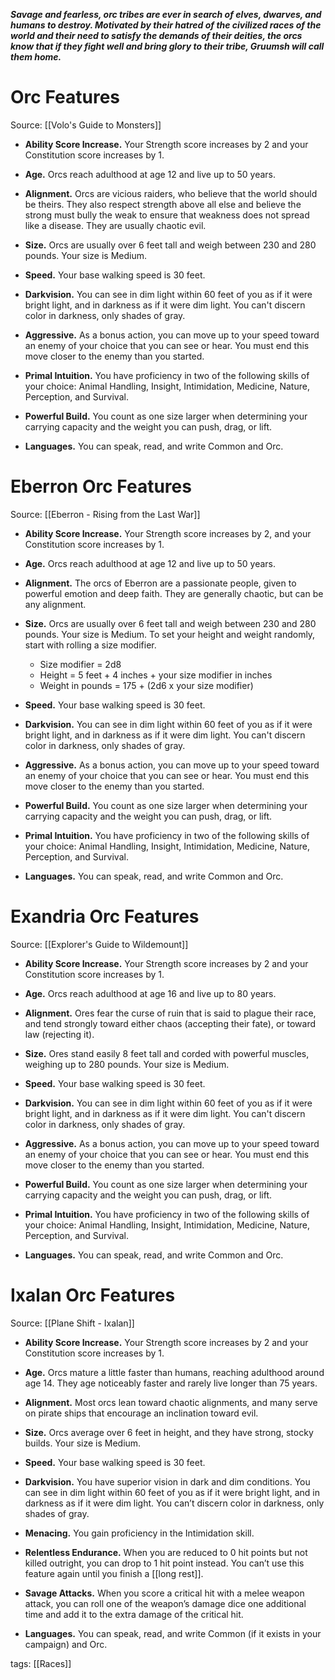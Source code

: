 _**Savage and fearless, orc tribes are ever in search of elves, dwarves, and humans to destroy. Motivated by their hatred of the civilized races of the world and their need to satisfy the demands of their deities, the orcs know that if they fight well and bring glory to their tribe, Gruumsh will call them home.**_

# Orc Features

Source: [[Volo's Guide to Monsters]]

-   **Ability Score Increase.** Your Strength score increases by 2 and your Constitution score increases by 1.

-   **Age.** Orcs reach adulthood at age 12 and live up to 50 years.

-   **Alignment.** Orcs are vicious raiders, who believe that the world should be theirs. They also respect strength above all else and believe the strong must bully the weak to ensure that weakness does not spread like a disease. They are usually chaotic evil.

-   **Size.** Orcs are usually over 6 feet tall and weigh between 230 and 280 pounds. Your size is Medium.

-   **Speed.** Your base walking speed is 30 feet.

-   **Darkvision.** You can see in dim light within 60 feet of you as if it were bright light, and in darkness as if it were dim light. You can't discern color in darkness, only shades of gray.

-   **Aggressive.** As a bonus action, you can move up to your speed toward an enemy of your choice that you can see or hear. You must end this move closer to the enemy than you started.

-   **Primal Intuition.** You have proficiency in two of the following skills of your choice: Animal Handling, Insight, Intimidation, Medicine, Nature, Perception, and Survival.

-   **Powerful Build.** You count as one size larger when determining your carrying capacity and the weight you can push, drag, or lift.

-   **Languages.** You can speak, read, and write Common and Orc.

# Eberron Orc Features

Source: [[Eberron - Rising from the Last War]]

-   **Ability Score Increase.** Your Strength score increases by 2, and your Constitution score increases by 1.

-   **Age.** Orcs reach adulthood at age 12 and live up to 50 years.

-   **Alignment.** The orcs of Eberron are a passionate people, given to powerful emotion and deep faith. They are generally chaotic, but can be any alignment.

-   **Size.** Orcs are usually over 6 feet tall and weigh between 230 and 280 pounds. Your size is Medium. To set your height and weight randomly, start with rolling a size modifier.
    -   Size modifier = 2d8
    -   Height = 5 feet + 4 inches + your size modifier in inches
    -   Weight in pounds = 175 + (2d6 x your size modifier)

-   **Speed.** Your base walking speed is 30 feet.

-   **Darkvision.** You can see in dim light within 60 feet of you as if it were bright light, and in darkness as if it were dim light. You can't discern color in darkness, only shades of gray.

-   **Aggressive.** As a bonus action, you can move up to your speed toward an enemy of your choice that you can see or hear. You must end this move closer to the enemy than you started.

-   **Powerful Build.** You count as one size larger when determining your carrying capacity and the weight you can push, drag, or lift.

-   **Primal Intuition.** You have proficiency in two of the following skills of your choice: Animal Handling, Insight, Intimidation, Medicine, Nature, Perception, and Survival.

-   **Languages.** You can speak, read, and write Common and Orc.

# Exandria Orc Features

Source: [[Explorer's Guide to Wildemount]]

-   **Ability Score Increase.** Your Strength score increases by 2 and your Constitution score increases by 1.

-   **Age.** Orcs reach adulthood at age 16 and live up to 80 years.

-   **Alignment.** Ores fear the curse of ruin that is said to plague their race, and tend strongly toward either chaos (accepting their fate), or toward law (rejecting it).

-   **Size.** Ores stand easily 8 feet tall and corded with powerful muscles, weighing up to 280 pounds. Your size is Medium.

-   **Speed.** Your base walking speed is 30 feet.

-   **Darkvision.** You can see in dim light within 60 feet of you as if it were bright light, and in darkness as if it were dim light. You can't discern color in darkness, only shades of gray.

-   **Aggressive.** As a bonus action, you can move up to your speed toward an enemy of your choice that you can see or hear. You must end this move closer to the enemy than you started.

-   **Powerful Build.** You count as one size larger when determining your carrying capacity and the weight you can push, drag, or lift.

-   **Primal Intuition.** You have proficiency in two of the following skills of your choice: Animal Handling, Insight, Intimidation, Medicine, Nature, Perception, and Survival.

-   **Languages.** You can speak, read, and write Common and Orc.

# Ixalan Orc Features

Source: [[Plane Shift - Ixalan]]

-   **Ability Score Increase.** Your Strength score increases by 2 and your Constitution score increases by 1.

-   **Age.** Orcs mature a little faster than humans, reaching adulthood around age 14. They age noticeably faster and rarely live longer than 75 years.

-   **Alignment.** Most orcs lean toward chaotic alignments, and many serve on pirate ships that encourage an inclination toward evil.

-   **Size.** Orcs average over 6 feet in height, and they have strong, stocky builds. Your size is Medium.

-   **Speed.** Your base walking speed is 30 feet.

-   **Darkvision.** You have superior vision in dark and dim conditions. You can see in dim light within 60 feet of you as if it were bright light, and in darkness as if it were dim light. You can’t discern color in darkness, only shades of gray.

-   **Menacing.** You gain proficiency in the Intimidation skill.

-   **Relentless Endurance.** When you are reduced to 0 hit points but not killed outright, you can drop to 1 hit point instead. You can’t use this feature again until you finish a [[long rest]].

-   **Savage Attacks.** When you score a critical hit with a melee weapon attack, you can roll one of the weapon’s damage dice one additional time and add it to the extra damage of the critical hit.

-   **Languages.** You can speak, read, and write Common (if it exists in your campaign) and Orc.

tags: [[Races]]